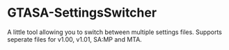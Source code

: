 # GTASA-SettingsSwitcher
A little tool allowing you to switch between multiple settings files. Supports seperate files for v1.00, v1.01, SA:MP and MTA. 
